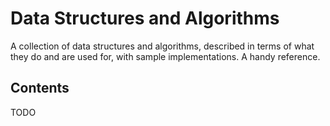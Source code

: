 # Data Structures and Algorithms
A collection of data structures and algorithms, described in terms of what they do and are used for, with sample implementations. A handy reference.

## Contents
TODO
